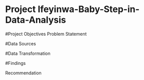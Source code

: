 # Project Ifeyinwa-Baby-Step-in-Data-Analysis

#Project Objectives Problem Statement

#Data Sources

#Data Transformation

#Findings

Recommendation
